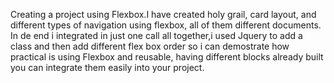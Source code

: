 Creating a project using Flexbox.I have created holy grail, card layout, and different types of navigation using flexbox, all of them different documents. In de end i integrated in just one call all together,i used Jquery to add a class and then add different flex box order so i can demostrate how practical is using Flexbox and reusable, having different blocks already built you can integrate them easily into your project.
